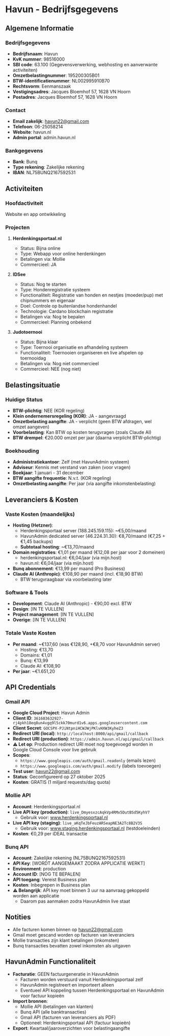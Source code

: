 # Havun - Bedrijfsgegevens

## Algemene Informatie

### Bedrijfsgegevens
- **Bedrijfsnaam**: Havun
- **KvK nummer**: 98516000
- **SBI code**: 63.100 (Gegevensverwerking, webhosting en aanverwante activiteiten)
- **Omzetbelastingnummer**: 195200305B01
- **BTW-identificatienummer**: NL002995910B70
- **Rechtsvorm**: Eenmanszaak
- **Vestigingsadres**: Jacques Bloemhof 57, 1628 VN Hoorn
- **Postadres**: Jacques Bloemhof 57, 1628 VN Hoorn

### Contact
- **Email zakelijk**: havun22@gmail.com
- **Telefoon**: 06-25058214
- **Website**: havun.nl
- **Admin portal**: admin.havun.nl

### Bankgegevens
- **Bank**: Bunq
- **Type rekening**: Zakelijke rekening
- **IBAN**: NL75BUNQ2167592531

## Activiteiten

### Hoofdactiviteit
Website en app ontwikkeling

### Projecten
1. **Herdenkingsportaal.nl**
   - Status: Bijna online
   - Type: Webapp voor online herdenkingen
   - Betalingen via: Mollie
   - Commercieel: JA

2. **IDSee**
   - Status: Nog te starten
   - Type: Hondenregistratie systeem
   - Functionaliteit: Registratie van honden en nestjes (moeder/pup) met chipnummers en eigenaar
   - Doel: Controle op buitenlandse hondenhandel
   - Technologie: Cardano blockchain registratie
   - Betalingen via: Nog te bepalen
   - Commercieel: Planning onbekend

3. **Judotoernooi**
   - Status: Bijna klaar
   - Type: Toernooi organisatie en afhandeling systeem
   - Functionaliteit: Toernooien organiseren en live afspelen op toernooidag
   - Betalingen via: Nog niet commercieel
   - Commercieel: NEE (nog niet)

## Belastingsituatie

### Huidige Status
- **BTW-plichtig**: NEE (KOR regeling)
- **Klein ondernemersregeling (KOR)**: JA - aangevraagd
- **Omzetbelasting aangifte**: JA - verplicht (geen BTW afdragen, wel omzet aangeven)
- **Voorbelasting**: Kan BTW op kosten terugvragen (zoals Claude AI)
- **BTW drempel**: €20.000 omzet per jaar (daarna verplicht BTW-plichtig)

### Boekhouding
- **Administratiekantoor**: Zelf (met HavunAdmin systeem)
- **Adviseur**: Kennis met verstand van zaken (voor vragen)
- **Boekjaar**: 1 januari - 31 december
- **BTW aangifte frequentie**: N.v.t. (KOR regeling)
- **Omzetbelasting aangifte**: Per jaar (via aangifte inkomstenbelasting)

## Leveranciers & Kosten

### Vaste Kosten (maandelijks)
- **Hosting (Hetzner)**:
  - Herdenkingsportaal server (188.245.159.115): ~€5,00/maand
  - HavunAdmin dedicated server (46.224.31.30): €8,70/maand (€7,25 + €1,45 backups)
  - **Subtotaal hosting**: ~€13,70/maand
- **Domain registraties**: €1,01 per maand (€12,08 per jaar voor 2 domeinen)
  - herdenkingsportaal.nl: €6,04/jaar (via mijn.host)
  - havun.nl: €6,04/jaar (via mijn.host)
- **Bunq abonnement**: €13,99 per maand (Pro Business)
- **Claude AI (Anthropic)**: €108,90 per maand (incl. €18,90 BTW)
  - BTW terugvraagbaar via voorbelasting later

### Software & Tools
- **Development**: Claude AI (Anthropic) - €90,00 excl. BTW
- **Design**: [IN TE VULLEN]
- **Project management**: [IN TE VULLEN]
- **Overige**: [IN TE VULLEN]

### Totale Vaste Kosten
- **Per maand**: ~€137,60 (was €128,90, +€8,70 voor HavunAdmin server)
  - Hosting: €13,70
  - Domains: €1,01
  - Bunq: €13,99
  - Claude AI: €108,90
- **Per jaar**: ~€1.651,20

## API Credentials

### Gmail API
- **Google Cloud Project**: Havun Admin
- **Client ID**: `361603632927-rj4pkh18eq8un4vgq9l5ckk70murd1v6.apps.googleusercontent.com`
- **Client Secret**: `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`
- **Redirect URI (local)**: `http://localhost:8000/api/gmail/callback`
- **Redirect URI (production)**: `https://admin.havun.nl/api/gmail/callback`
- **⚠️ Let op**: Production redirect URI moet nog toegevoegd worden in Google Cloud Console voor live gebruik
- **Scopes**:
  - `https://www.googleapis.com/auth/gmail.readonly` (emails lezen)
  - `https://www.googleapis.com/auth/gmail.modify` (labels toevoegen)
- **Test user**: havun22@gmail.com
- **Status**: Geconfigureerd op 27 oktober 2025
- **Kosten**: GRATIS (1 miljard requests/dag quota)

### Mollie API
- **Account**: Herdenkingsportaal.nl
- **Live API key (production)**: `live_DmyesxzcAqkVp4RMx5DutBSd5KyhV7`
  - Gebruik voor: www.herdenkingsportaal.nl
- **Live API key (staging)**: `live_aKqTeJbFeuzARSeapNE3A2Tc8B2V3S`
  - Gebruik voor: www.staging.herdenkingsportaal.nl (testdoeleinden)
- **Kosten**: €0,29 per iDEAL transactie

### Bunq API
- **Account**: Zakelijke rekening (NL75BUNQ2167592531)
- **API Key**: [WORDT AANGEMAAKT ZODRA APPLICATIE WERKT]
- **Environment**: production
- **Account ID**: [NOG TE BEPALEN]
- **API toegang**: Vereist Business plan
- **Kosten**: Inbegrepen in Business plan
- **⚠️ Belangrijk**: API key moet binnen 3 uur na aanvraag gekoppeld worden aan applicatie
  - Daarom pas aanmaken zodra HavunAdmin live staat

## Notities
- Alle facturen komen binnen op havun22@gmail.com
- Gmail moet gescand worden op facturen van leveranciers
- Mollie transacties zijn klant betalingen (inkomsten)
- Bunq transacties bevatten zowel inkomsten als uitgaven

## HavunAdmin Functionaliteit
- **Facturatie**: GEEN factuurgeneratie in HavunAdmin
  - Facturen worden verstuurd vanuit Herdenkingsportaal zelf
  - HavunAdmin registreert en importeert alleen
  - Eventueel API koppeling tussen Herdenkingsportaal en HavunAdmin voor factuur kopieën
- **Import bronnen**:
  - Mollie API (betalingen van klanten)
  - Bunq API (alle banktransacties)
  - Gmail API (facturen van leveranciers als PDF)
  - Optioneel: Herdenkingsportaal API (factuur kopieën)
- **Export**: Kwartaal/jaaroverzichten voor belastingaangifte
